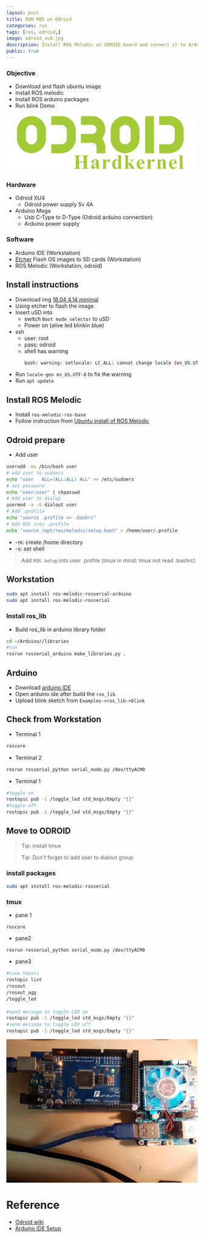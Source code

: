 ```yaml
---
layout: post
title: RUN ROS on Odroid
categories: ros
tags: [ros, odroid,]
image: odroid_xu4.jpg
description: Install ROS Melodic on ODROID board and connect it to Arduino Mega
public: true
---
```


### Objective
- Download and flash ubuntu image
- Install ROS melodic
- Install ROS arduino packages
- Run blink Demo

![image alt img](/images/odroid.png) 


### Hardware
- Odroid XU4
  - Odroid power supply 5v 4A
- Arduino Mega
  - Usb C-Type to D-Type (Odroid arduino connection)
  - Arduino power supply
### Software
- Arduino IDE (Workstation)
- [Etcher](https://www.balena.io/etcher/) Flash OS images to SD cards (Workstation)
- ROS Melodic (Workstation, odroid)

## Install instructions

- Download img [18.04 4.14  minimal](https://odroid.in/?directory=.%2Fubuntu_18.04lts%2FXU3_XU4_MC1_HC1_HC2%2F)
- Using etcher to flash the image
- Insert uSD into
  - switch `Boot mode selector` to uSD
  - Power on (alive led blinkin blue)
- ssh 
  - user: root
  - pass: odroid
  - shell has warning
    ```bash
    bash: warning: setlocale: LC_ALL: cannot change locale (en_US.UTF-8)
    ```
- Run `locale-gen en_US.UTF-8` to fix the warning
- Run `apt update`

## Install ROS Melodic
- Install `ros-melodic-ros-base`
- Follow instruction from 
[Ubuntu install of ROS Melodic ](http://wiki.ros.org/melodic/Installation/Ubuntu)

## Odroid prepare 
- Add user
```bash
useradd -ms /bin/bash user
# add user to sudoers
echo "user   ALL=(ALL:ALL) ALL" >> /etc/sudoers
# set password
echo "user:user" | chpasswd
# Add user to dialup
usermod -a -G dialout user
# Add .profile 
echo "source .profile >> .bashrc"
# Add ROS into .profile
echo "source /opt/ros/melodic/setup.bash" > /home/user/.profile
```
- -m: create /home directory
- -s: set shell

> Add `ROS setup`  into user .profile (tmux in mind: tmux not read .bashrc)

## Workstation
```bash
sudo apt install ros-melodic-rosserial-arduino
sudo apt install ros-melodic-rosserial
```
### Install ros_lib
- Build ros_lib in arduino library folder
```bash
cd ~/Arduino//libraries
#run
rosrun rosserial_arduino make_libraries.py .
```

## Arduino 
- Download [arduino IDE](https://www.arduino.cc/en/Main/Software)
- Open arduino ide after build the `ros_lib`
- Upload blink sketch from `Examples->ros_lib->blink`

## Check from Workstation
- Terminal 1
```bash
roscore
```

- Terminal 2
```bash
rosrun rosserial_python serial_node.py /dev/ttyACM0
```

- Terminal 1
```bash
#toggle on
rostopic pub -1 /toggle_led std_msgs/Empty "{}"
#toggle off
rostopic pub -1 /toggle_led std_msgs/Empty "{}"
```

## Move to ODROID
> Tip: install tmux

> Tip: Don't forget to add user to dialout group

### install packages
```bash
sudo apt install ros-melodic-rosserial
```

### tmux
- pane 1
```
roscore
```

- pane2
```
rosrun rosserial_python serial_node.py /dev/ttyACM0
```

- pane3
```bash
#view topics
rostopic list
/rosout
/rosout_agg
/toggle_led

#send message to toggle LED on
rostopic pub -1 /toggle_led std_msgs/Empty "{}"
#send message to toggle LED off
rostopic pub -1 /toggle_led std_msgs/Empty "{}"
```

![](/images/ros_odroid_arduino.jpeg)

# Reference
- [Odroid wiki](https://wiki.odroid.com/odroid-xu4/hardware/hardware)
- [Arduino IDE Setup](http://wiki.ros.org/rosserial_arduino/Tutorials/Arduino%20IDE%20Setup)